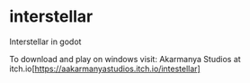 # interstellar
Interstellar in godot

To download and play on windows visit: Akarmanya Studios at itch.io[https://aakarmanyastudios.itch.io/intestellar]
